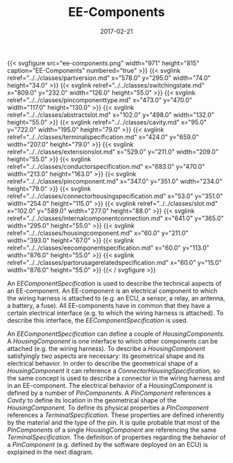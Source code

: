 ﻿---
title: EE-Components
toc: false
type: specs
layout: diagram
date: "2017-02-21"
draft: false
specification: VEC
version: 1.1.3
documentType: "Recommendation"
elementType: Diagram
classes:
  - PartVersion
  - SwitchingState
  - PinComponentType
  - AbstractSlot
  - Cavity
  - TerminalSpecification
  - ExtensionSlot
  - ConductorSpecification
  - PinComponent
  - ConnectorHousingSpecification
  - Slot
  - InternalComponentConnection
  - HousingComponent
  - EEComponentSpecification
  - PartOrUsageRelatedSpecification
menu:
  VEC-1.1.3:    
    parent: description-of-components
    identifier: description-of-components/ee-components
    weight: 1003010 

# Prev/next pager order (if `docs_section_pager` enabled in `params.toml`)
weight: 1003010
---
{{< svgfigure src="ee-components.png" width="971" height="815" caption="EE-Components" numbered="true" >}}
  {{< svglink relref="../../classes/partversion.md" x="578.0" y="295.0" width="74.0" height="34.0" >}}
  {{< svglink relref="../../classes/switchingstate.md" x="809.0" y="232.0" width="126.0" height="55.0" >}}
  {{< svglink relref="../../classes/pincomponenttype.md" x="473.0" y="470.0" width="117.0" height="130.0" >}}
  {{< svglink relref="../../classes/abstractslot.md" x="102.0" y="498.0" width="132.0" height="55.0" >}}
  {{< svglink relref="../../classes/cavity.md" x="95.0" y="722.0" width="195.0" height="79.0" >}}
  {{< svglink relref="../../classes/terminalspecification.md" x="424.0" y="659.0" width="207.0" height="79.0" >}}
  {{< svglink relref="../../classes/extensionslot.md" x="529.0" y="211.0" width="209.0" height="55.0" >}}
  {{< svglink relref="../../classes/conductorspecification.md" x="683.0" y="470.0" width="213.0" height="163.0" >}}
  {{< svglink relref="../../classes/pincomponent.md" x="347.0" y="351.0" width="234.0" height="79.0" >}}
  {{< svglink relref="../../classes/connectorhousingspecification.md" x="53.0" y="351.0" width="254.0" height="115.0" >}}
  {{< svglink relref="../../classes/slot.md" x="102.0" y="589.0" width="277.0" height="88.0" >}}
  {{< svglink relref="../../classes/internalcomponentconnection.md" x="641.0" y="365.0" width="295.0" height="55.0" >}}
  {{< svglink relref="../../classes/housingcomponent.md" x="60.0" y="211.0" width="393.0" height="67.0" >}}
  {{< svglink relref="../../classes/eecomponentspecification.md" x="60.0" y="113.0" width="876.0" height="55.0" >}}
  {{< svglink relref="../../classes/partorusagerelatedspecification.md" x="60.0" y="15.0" width="876.0" height="55.0" >}}
{{< / svgfigure >}}
<p> An <i>EEComponentSpecification </i>is used to describe the technical aspects of an EE-component. An EE-component is an electrical component to which the wiring harness is attached to (e.g. an ECU, a sensor, a relay, an antenna, a battery, a fuse). All EE-components have in common that they have a certain electrical interface (e.g. to which the wiring harness is attached). To describe this interface, the <i>EEComponentSpecification</i> is used.     </p>      <p> An <i>EEComponentSpecification </i>can define a couple of <i>HousingComponents. </i>A <i>HousingComponent </i>is one interface to which other components can be attached (e.g. the wiring harness). To describe a <i>HousingComponent </i>satisfyingly two aspects are necessary: its geometrical shape and its electrical behavior. In order to describe the geometrical shape of a <i>HousingComponent </i>it can reference a <i>ConnectorHousingSpecification, </i>so the same concept is used to describe a connector in the wiring harness and in an EE-component. The electrical behavior of a <i>HousingComponent </i>is defined by a number of <i>PinComponents.</i> A <i>PinComponent</i> references a <i>Cavity</i> to define its location in the geometrical shape of the <i>HousingComponent. </i>To define its physical properties a <i>PinComponent</i> references a <i>TerminalSpecification. </i>These properties are defined inherently by the material and the type of the pin. It is quite probable that most of the <i>PinComponents </i>of a single <i>HousingComponent</i> are referencing the same <i>TerminalSpecification</i>. The definition of properties regarding the behavior of a <i>PinComponent</i> (e.g. defined by the software deployed on an ECU) is explained in the next diagram.      </p>